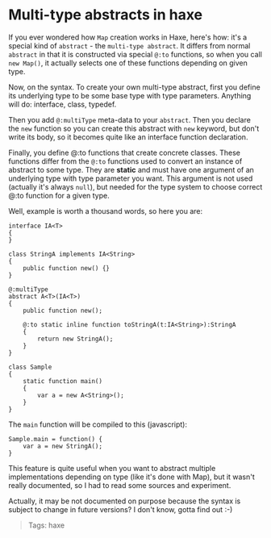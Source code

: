 # Multi-type abstracts in haxe

If you ever wondered how `Map` creation works in Haxe, here's how: it's a special kind of `abstract` - the `multi-type abstract`. It differs from normal `abstract` in that it is constructed via special `@:to` functions, so when you call `new Map()`, it actually selects one of these functions depending on given type.

Now, on the syntax. To create your own multi-type abstract, first you define its underlying type to be some base type with type parameters. Anything will do: interface, class, typedef.

Then you add `@:multiType` meta-data to your `abstract`. Then you declare the `new` function so you can create this abstract with `new` keyword, but don't write its body, so it becomes quite like an interface function declaration.

Finally, you define @:to functions that create concrete classes. These functions differ from the `@:to` functions used to convert an instance of abstract to some type. They are **static** and must have one argument of an underlying type with type parameter you want. This argument is not used (actually it's always `null`), but needed for the type system to choose correct @:to function for a given type.

Well, example is worth a thousand words, so here you are:

    interface IA<T>
    {
    }

    class StringA implements IA<String>
    {
        public function new() {}
    }

    @:multiType
    abstract A<T>(IA<T>)
    {
        public function new();

        @:to static inline function toStringA(t:IA<String>):StringA
        {
            return new StringA();
        }
    }

    class Sample
    {
        static function main()
        {
            var a = new A<String>();
        }
    }

The `main` function will be compiled to this (javascript):


    Sample.main = function() {
    	var a = new StringA();
    }

This feature is quite useful when you want to abstract multiple implementations depending on type (like it's done with Map), but it wasn't really documented, so I had to read some sources and experiment.

Actually, it may be not documented on purpose because the syntax is subject to change in future versions? I don't know, gotta find out :-)

> Tags: haxe
